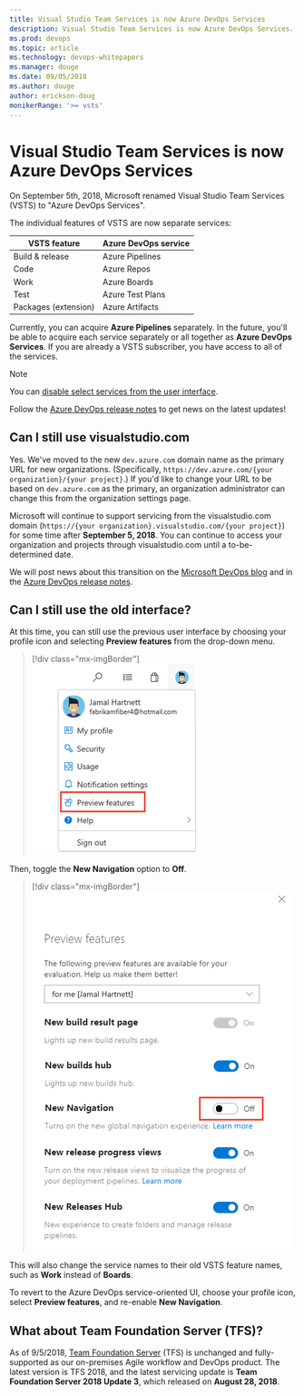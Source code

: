 ```yaml
---
title: Visual Studio Team Services is now Azure DevOps Services
description: Visual Studio Team Services is now Azure DevOps Services. What's Azure DevOps?
ms.prod: devops
ms.topic: article
ms.technology: devops-whitepapers
ms.manager: douge
ms.date: 09/05/2018
ms.author: douge
author: erickson-doug
monikerRange: '>= vsts'
---
```


# Visual Studio Team Services is now Azure DevOps Services

On September 5th, 2018, Microsoft renamed Visual Studio Team Services (VSTS) to "Azure DevOps Services". 

The individual features of VSTS are now separate services:

| VSTS feature         | Azure DevOps service |
|----------------------|----------------------|
| Build & release      | Azure Pipelines      |
| Code                 | Azure Repos          |
| Work                 | Azure Boards         |
| Test                 | Azure Test Plans     |
| Packages (extension) | Azure Artifacts      |


Currently, you can acquire **Azure Pipelines** separately. In the future, you'll be able to acquire each service separately or all together as **Azure DevOps Services**. If you are already a VSTS subscriber, you have access to all of the services. 

> [!NOTE]   
> You can [disable select services from the user interface](../organizations/settings/set-services.md).

Follow the [Azure DevOps release notes](/vsts/release-notes/index) to get news on the latest updates!

## Can I still use visualstudio.com

Yes. We've moved to the new `dev.azure.com` domain name as the primary URL for new organizations. (Specifically, `https://dev.azure.com/{your organization}/{your project}`.) If you'd like to change your URL to be based on `dev.azure.com` as the primary, an organization administrator can change this from the organization settings page.

Microsoft will continue to support servicing from the visualstudio.com domain (`https://{your organization}.visualstudio.com/{your project}`) for some time after **September 5, 2018**. You can continue to access your organization and projects through visualstudio.com until a to-be-determined date.

We will post news about this transition on the [Microsoft DevOps blog](https://devblogs.microsoft.com/devops/) and in the [Azure DevOps release notes](https://docs.microsoft.com/en-us/vsts/release-notes/index).

## Can I still use the old interface?

At this time, you can still use the previous user interface by choosing your profile icon and selecting **Preview features** from the drop-down menu.

> [!div class="mx-imgBorder"]  
> ![Open Preview Features](../project/navigation/_img/manage-features/choose-preview-features-vert.png)

Then, toggle the **New Navigation** option to **Off**.

> [!div class="mx-imgBorder"] 
> ![Turning off the new navigation UI](_img/turn-off-new-nav.png)

This will also change the service names to their old VSTS feature names, such as **Work** instead of **Boards**.

To revert to the Azure DevOps service-oriented UI, choose your profile icon, select **Preview features**, and re-enable **New Navigation**. 

## What about Team Foundation Server (TFS)?

As of 9/5/2018, [Team Foundation Server](/tfs/index) (TFS) is unchanged and fully-supported as our on-premises Agile workflow and DevOps product. The latest version is TFS 2018, and the latest servicing update is **Team Foundation Server 2018 Update 3**, which released on **August 28, 2018**.
